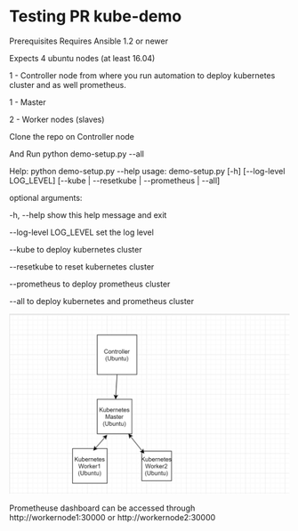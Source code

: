# Testing PR kube-demo

Prerequisites
Requires Ansible 1.2 or newer

Expects 4 ubuntu nodes (at least 16.04)

1 - Controller node from where you run automation to deploy kubernetes cluster and as well prometheus.

1 - Master

2 - Worker nodes (slaves)


Clone the repo on Controller node

And Run python demo-setup.py --all 

Help:
python demo-setup.py --help
usage: demo-setup.py [-h] [--log-level LOG_LEVEL]
                     [--kube | --resetkube | --prometheus | --all]

optional arguments:

  -h, --help            show this help message and exit
  
  --log-level LOG_LEVEL set the log level
  
  --kube                to deploy kubernetes cluster
  
  --resetkube           to reset kubernetes cluster
  
  --prometheus          to deploy prometheus cluster
  
  --all                 to deploy kubernetes and prometheus cluster


![alt text](https://github.com/hgolla-repos/kube-demo/blob/master/demo.PNG)

Prometheuse dashboard can be accessed through http://workernode1:30000 or http://workernode2:30000
